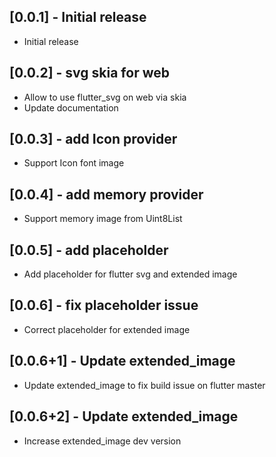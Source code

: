 ## [0.0.1] - Initial release

* Initial release

## [0.0.2] - svg skia for web
* Allow to use flutter_svg on web via skia
* Update documentation

## [0.0.3] - add Icon provider
* Support Icon font image

## [0.0.4] - add memory provider
* Support memory image from Uint8List

## [0.0.5] - add placeholder
* Add placeholder for flutter svg and extended image

## [0.0.6] - fix placeholder issue
* Correct placeholder for extended image

## [0.0.6+1] - Update extended_image
* Update extended_image to fix build issue on flutter master

## [0.0.6+2] - Update extended_image
* Increase extended_image dev version